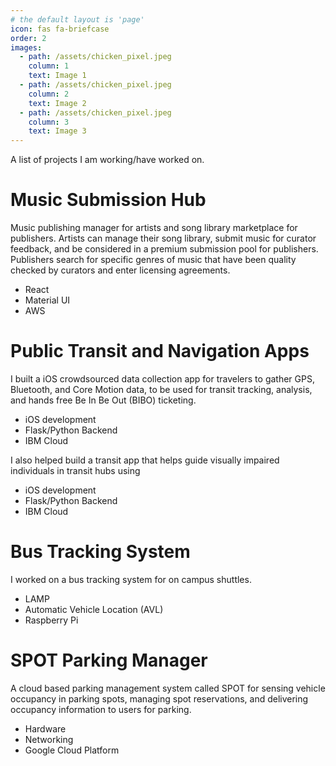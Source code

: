 ```yaml
---
# the default layout is 'page'
icon: fas fa-briefcase
order: 2
images:
  - path: /assets/chicken_pixel.jpeg
    column: 1
    text: Image 1
  - path: /assets/chicken_pixel.jpeg
    column: 2
    text: Image 2
  - path: /assets/chicken_pixel.jpeg
    column: 3
    text: Image 3
---
```

A list of projects I am working/have worked on.

# Music Submission Hub
Music publishing manager for artists and song library marketplace for publishers. Artists can manage their song library, submit music for curator feedback, and be considered in a premium submission pool for publishers. Publishers search for specific genres of music that have been quality checked by curators and enter licensing agreements.
- React
- Material UI
- AWS

# Public Transit and Navigation Apps
I built a iOS crowdsourced data collection app for travelers to gather GPS, Bluetooth, and Core Motion data, to be used for transit tracking, analysis, and hands free Be In Be Out (BIBO) ticketing.
- iOS development
- Flask/Python Backend
- IBM Cloud

I also helped build a transit app that helps guide visually impaired individuals in transit hubs using
- iOS development
- Flask/Python Backend
- IBM Cloud

# Bus Tracking System
I worked on a bus tracking system for on campus shuttles.
- LAMP
- Automatic Vehicle Location (AVL)
- Raspberry Pi

# SPOT Parking Manager
A cloud based parking management system called SPOT for sensing vehicle occupancy in parking spots, managing spot reservations, and delivering occupancy information to users for parking.
- Hardware
- Networking
- Google Cloud Platform
